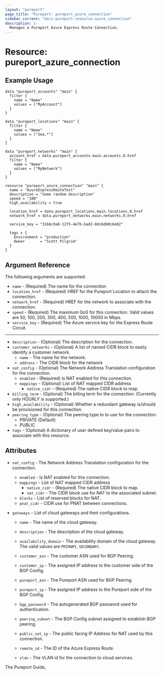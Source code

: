 ```yaml
---
layout: "pureport"
page_title: "Pureport: pureport_azure_connection"
sidebar_current: "docs-pureport-resource-azure_connection"
description: |-
  Manages a Pureport Azure Express Route Connection.
---
```


# Resource: pureport\_azure\_connection

## Example Usage

```hcl
data "pureport_accounts" "main" {
  filter {
    name = "Name"
    values = ["MyAccount"]
  }
}

data "pureport_locations" "main" {
  filter {
    name = "Name"
    values = ["Sea.*"]
  }
}

data "pureport_networks" "main" {
  account_href = data.pureport_accounts.main.accounts.0.href
  filter {
    name = "Name"
    values = ["MyNetwork"]
  }
}

resource "pureport_azure_connection" "main" {
  name = "AzureExpressRouteTest"
  description = "Some random description"
  speed = "100"
  high_availability = true

  location_href = data.pureport_locations.main.locations.0.href
  network_href = data.pureport_networks.main.networks.0.href

  service_key = "3166c9a8-1275-4e7b-bad2-0dc6db0c6e02"

  tags = {
    Environment = "production"
    Owner       = "Scott Pilgrim"
  }
}
```

## Argument Reference

The following arguments are supported:

* `name` - (Required) The name for the connection
* `location_href` - (Required) HREF for the Pureport Location to attach the connection.
* `network_href` - (Required) HREF for the network to associate with the connection.
* `speed` - (Required) The maximum QoS for this connection. Valid values are 50, 100, 200, 300, 400, 500, 1000, 10000 in Mbps.
* `service_key` - (Required) The Azure service key for the Express Route Circuit.

- - -
* `description` - (Optional) The description for the connection.
* `customer_networks` - (Optional) A list of named CIDR block to easily identify a customer network.
    * `name` - The name for the network.
    * `address` - The CIDR block for the network
* `nat_config` - (Optional) The Network Address Translation configuration for the connection.
    * `enabled` - (Required) Is NAT enabled for this connection.
    * `mappings` - (Optional) List of NAT mapped CIDR address
        * `native_cidr` - (Required) The native CIDR block to map.
* `billing_term` - (Optional) The billing term for the connection: (Currently only HOURLY is supported.)
* `high_availability` - (Optional) Whether a redundant gateway is/should be provisioned for this connection.
* `peering_type` - (Optional) The peering type to to use for the connection:
    * PRIVATE (Default)
    * PUBLIC
* `tags` - (Optional) A dictionary of user defined key/value pairs to associate with this resource.

## Attributes

* `nat_config` - The Network Address Translation configuration for the connection.
    * `enabled` - Is NAT enabled for this connection.
    * `mappings` - List of NAT mapped CIDR address
        * `native_cidr` - (Required) The native CIDR block to map.
        * `nat_cidr` - The CIDR block use for NAT to the associated subnet.
    * `blocks` - List of reserved blocks for NAT.
    * `pnat_cidr` - CIDR use for PNAT between connections.

* `gateways` - List of cloud gateways and their configurations.

    * `name` - The name of the cloud gateway.

    * `description` - The description of the cloud gateway.

    * `availability_domain` - The availability domain of the cloud gateway. The valid values are `PRIMARY`, `SECONDARY`.

    * `customer_asn` - The customer ASN used for BGP Peering.

    * `customer_ip` - The assigned IP address to the customer side of the BGP Config.

    * `pureport_asn` - The Pureport ASN used for BGP Peering.

    * `pureport_ip` -  The assigned IP address to the Pureport side of the BGP Config.

    * `bgp_password` - The autogenerated BGP password used for authentication.

    * `peering_subnet` - The BGP Config subnet assigned to establish BGP peering.

    * `public_nat_ip` - The public facing IP Address for NAT used by this connection.

    * `remote_id` - The ID of the Azure Express Route.

    * `vlan` - The VLAN id for the connection to cloud services.

The Pureport Guide, []()

